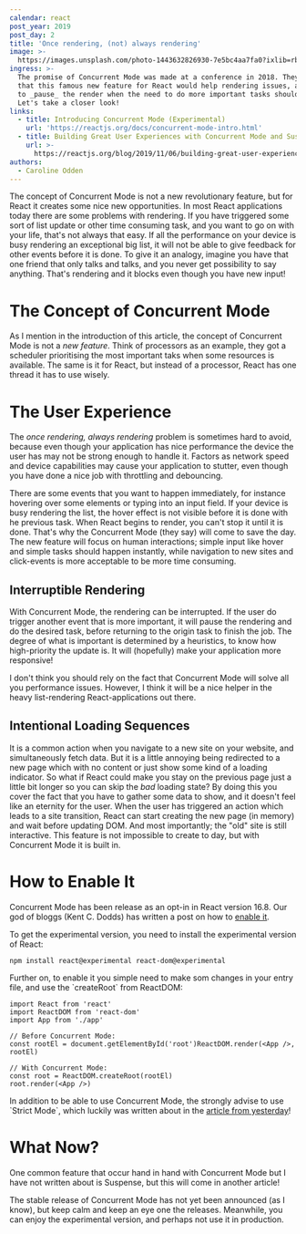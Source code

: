 ```yaml
---
calendar: react
post_year: 2019
post_day: 2
title: 'Once rendering, (not) always rendering'
image: >-
  https://images.unsplash.com/photo-1443632826930-7e5bc4aa7fa0?ixlib=rb-1.2.1&ixid=eyJhcHBfaWQiOjEyMDd9&auto=format&fit=crop&w=2250&q=80
ingress: >-
  The promise of Concurrent Mode was made at a conference in 2018. They claim
  that this famous new feature for React would help rendering issues, allowing
  to _pause_ the render when the need to do more important tasks should occur.
  Let's take a closer look!
links:
  - title: Introducing Concurrent Mode (Experimental)
    url: 'https://reactjs.org/docs/concurrent-mode-intro.html'
  - title: Building Great User Experiences with Concurrent Mode and Suspense
    url: >-
      https://reactjs.org/blog/2019/11/06/building-great-user-experiences-with-concurrent-mode-and-suspense.html
authors:
  - Caroline Odden
---
```

The concept of Concurrent Mode is not a new revolutionary feature, but for React it creates some nice new opportunities. In most React applications today there are some problems with rendering. If you have triggered some sort of list update or other time consuming task, and you want to go on with your life, that's not always that easy. If all the performance on your device is busy rendering an exceptional big list, it will not be able to give feedback for other events before it is done. To give it an analogy, imagine you have that one friend that only talks and talks, and you never get possibility to say anything. That's rendering and it blocks even though you have new input!

# The Concept of Concurrent Mode

As I mention in the introduction of this article, the concept of Concurrent Mode is not a _new feature_. Think of processors as an example, they got a scheduler prioritising the most important taks when some resources is available. The same is it for React, but instead of a processor, React has one thread it has to use wisely.

# The User Experience

The _once rendering, always rendering_ problem is sometimes hard to avoid, because even though your application has nice performance the device the user has may not be strong enough to handle it. Factors as network speed and device capabilities may cause your application to stutter, even though you have done a nice job with throttling and debouncing.

There are some events that you want to happen immediately, for instance hovering over some elements or typing into an input field. If your device is busy rendering the list, the hover effect is not visible before it is done with he previous task. When React begins to render, you can't stop it until it is done. That's why the Concurrent Mode (they say) will come to save the day. The new feature will focus on human interactions; simple input like hover and simple tasks should happen instantly, while navigation to new sites and click-events is more acceptable to be more time consuming.

## Interruptible Rendering

With Concurrent Mode, the rendering can be interrupted. If the user do trigger another event that is more important, it will pause the rendering and do the desired task, before returning to the origin task to finish the job. The degree of what is important is determined by a heuristics, to know how high-priority the update is. It will (hopefully) make your application more responsive!

I don't think you should rely on the fact that Concurrent Mode will solve all you performance issues. However, I think it will be a nice helper in the heavy list-rendering React-applications out there.

## Intentional Loading Sequences

It is a common action when you navigate to a new site on your website, and simultaneously fetch data. But it is a little annoying being redirected to a new page which with no content or just show some kind of a loading indicator. So what if React could make you stay on the previous page just a little bit longer so you can skip the _bad_ loading state? By doing this you cover the fact that you have to gather some data to show, and it doesn't feel like an eternity for the user. When the user has triggered an action which leads to a site transition, React can start creating the new page (in memory) and wait before updating DOM. And most importantly; the "old" site is still interactive. This feature is not impossible to create to day, but with Concurrent Mode it is built in. 

# How to Enable It

Concurrent Mode has been release as an opt-in in React version 16.8. Our god of bloggs (Kent C. Dodds) has written a post on how to [enable it](https://kentcdodds.com/blog/how-to-enable-react-concurrent-mode).

To get the experimental version, you need to install the experimental version of React:

```
npm install react@experimental react-dom@experimental
```

Further on, to enable it you simple need to make som changes in your entry file, and use the \`createRoot\` from ReactDOM:

```
import React from 'react'
import ReactDOM from 'react-dom'
import App from './app'

// Before Concurrent Mode:
const rootEl = document.getElementById('root')ReactDOM.render(<App />, rootEl)

// With Concurrent Mode:
const root = ReactDOM.createRoot(rootEl)
root.render(<App />)
```

In addition to be able to use Concurrent Mode, the strongly advise to use \`Strict Mode\`, which luckily was written about in the [article from yesterday](https://react.christmas/2019/1)!

# What Now?

One common feature that occur hand in hand with Concurrent Mode but I have not written about is Suspense, but this will come in another article!

The stable release of Concurrent Mode has not yet been announced (as I know), but keep calm and keep an eye one the releases. Meanwhile, you can enjoy the experimental version, and perhaps not use it in production.
